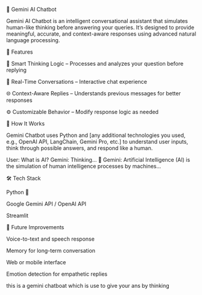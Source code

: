 🤖 Gemini AI Chatbot

Gemini AI Chatbot is an intelligent conversational assistant that simulates human-like thinking before answering your queries. It’s designed to provide meaningful, accurate, and context-aware responses using advanced natural language processing.

🌟 Features

🧠 Smart Thinking Logic – Processes and analyzes your question before replying

💬 Real-Time Conversations – Interactive chat experience

🌐 Context-Aware Replies – Understands previous messages for better responses

⚙️ Customizable Behavior – Modify response logic as needed


🚀 How It Works

Gemini Chatbot uses Python and [any additional technologies you used, e.g., OpenAI API, LangChain, Gemini Pro, etc.] to understand user inputs, think through possible answers, and respond like a human.

User: What is AI?
Gemini: Thinking... 🤔
Gemini: Artificial Intelligence (AI) is the simulation of human intelligence processes by machines...

🛠️ Tech Stack

Python 🐍

 Google Gemini API / OpenAI API

Streamlit 



🧠 Future Improvements

Voice-to-text and speech response

Memory for long-term conversation

Web or mobile interface

Emotion detection for empathetic replies

this is a gemini chatboat which is use to give your ans by thinking
